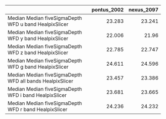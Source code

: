 |                                                          |   pontus_2002 |   nexus_2097 |
|:---------------------------------------------------------|--------------:|-------------:|
| Median Median fiveSigmaDepth WFD u band HealpixSlicer    |        23.283 |       23.241 |
| Median Median fiveSigmaDepth WFD y band HealpixSlicer    |        22.006 |       21.96  |
| Median Median fiveSigmaDepth WFD z band HealpixSlicer    |        22.785 |       22.747 |
| Median Median fiveSigmaDepth WFD g band HealpixSlicer    |        24.611 |       24.596 |
| Median Median fiveSigmaDepth WFD all bands HealpixSlicer |        23.457 |       23.386 |
| Median Median fiveSigmaDepth WFD i band HealpixSlicer    |        23.681 |       23.665 |
| Median Median fiveSigmaDepth WFD r band HealpixSlicer    |        24.236 |       24.232 |
